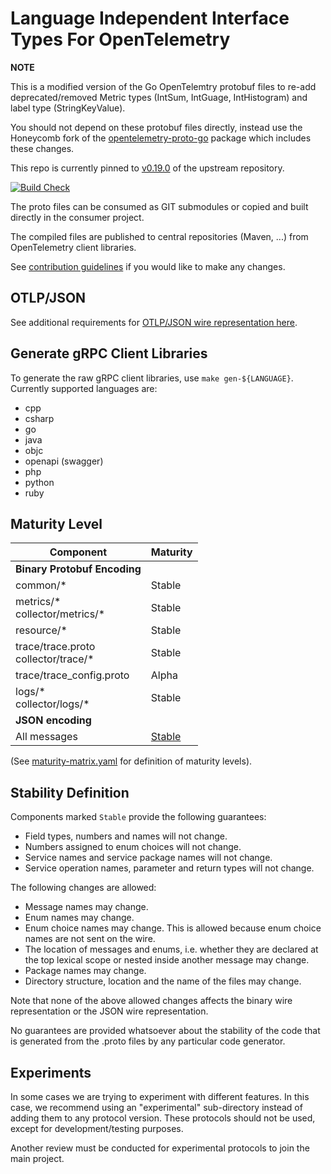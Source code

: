 # Language Independent Interface Types For OpenTelemetry

**NOTE**

This is a modified version of the Go OpenTelemtry protobuf files to re-add deprecated/removed Metric types (IntSum, IntGuage, IntHistogram) and label type (StringKeyValue).

You should not depend on these protobuf files directly, instead use the Honeycomb fork of the [opentelemetry-proto-go](https://github.com/honeycombio/opentelemetry-proto-go) package which includes these changes.

This repo is currently pinned to [v0.19.0](https://github.com/open-telemetry/opentelemetry-proto/tree/v0.19.0) of the upstream repository.

[![Build Check](https://github.com/open-telemetry/opentelemetry-proto/workflows/Build%20Check/badge.svg?branch=main)](https://github.com/open-telemetry/opentelemetry-proto/actions?query=workflow%3A%22Build+Check%22+branch%3Amain)

The proto files can be consumed as GIT submodules or copied and built directly in the consumer project.

The compiled files are published to central repositories (Maven, ...) from OpenTelemetry client libraries.

See [contribution guidelines](CONTRIBUTING.md) if you would like to make any changes.

## OTLP/JSON

See additional requirements for [OTLP/JSON wire representation here](https://github.com/open-telemetry/opentelemetry-specification/blob/main/specification/protocol/otlp.md#json-protobuf-encoding).

## Generate gRPC Client Libraries

To generate the raw gRPC client libraries, use `make gen-${LANGUAGE}`. Currently supported languages are:

* cpp
* csharp
* go
* java
* objc
* openapi (swagger)
* php
* python
* ruby

## Maturity Level

Component                            | Maturity                                                                                                                                |
-------------------------------------|-----------------------------------------------------------------------------------------------------------------------------------------|
**Binary Protobuf Encoding**         |                                                                                                                                         |
common/*                             | Stable                                                                                                                                  |
metrics/\*<br>collector/metrics/*    | Stable                                                                                                                                  |
resource/*                           | Stable                                                                                                                                  |
trace/trace.proto<br>collector/trace/* | Stable                                                                                                                                  |
trace/trace_config.proto             | Alpha                                                                                                                                   |
logs/\*<br>collector/logs/*          | Stable                                                                                                                                  |
**JSON encoding**                    |                                                                                                                                         |
All messages                         | [Stable](https://github.com/open-telemetry/opentelemetry-specification/blob/main/specification/protocol/otlp.md#json-protobuf-encoding) |

(See [maturity-matrix.yaml](https://github.com/open-telemetry/community/blob/47813530864b9fe5a5146f466a58bd2bb94edc72/maturity-matrix.yaml#L57)
for definition of maturity levels).

## Stability Definition

Components marked `Stable` provide the following guarantees:

- Field types, numbers and names will not change.
- Numbers assigned to enum choices will not change.
- Service names and service package names will not change.
- Service operation names, parameter and return types will not change.

The following changes are allowed:

- Message names may change.
- Enum names may change.
- Enum choice names may change. This is allowed because enum choice names are not sent on
  the wire.
- The location of messages and enums, i.e. whether they are declared at the top
  lexical scope or nested inside another message may change.
- Package names may change.
- Directory structure, location and the name of the files may change.

Note that none of the above allowed changes affects the binary wire representation or the
JSON wire representation.

No guarantees are provided whatsoever about the stability of the code that
is generated from the .proto files by any particular code generator.

## Experiments

In some cases we are trying to experiment with different features. In this case,
we recommend using an "experimental" sub-directory instead of adding them to any
protocol version. These protocols should not be used, except for
development/testing purposes.

Another review must be conducted for experimental protocols to join the main project.
